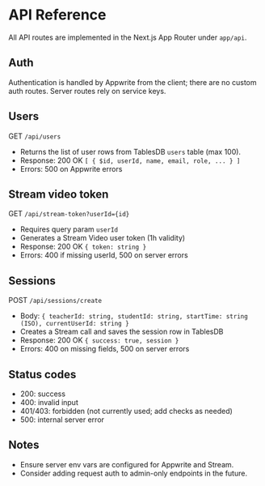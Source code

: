 # API Reference

All API routes are implemented in the Next.js App Router under `app/api`.

## Auth
Authentication is handled by Appwrite from the client; there are no custom auth routes. Server routes rely on service keys.

## Users
GET `/api/users`
- Returns the list of user rows from TablesDB `users` table (max 100).
- Response: 200 OK `[ { $id, userId, name, email, role, ... } ]`
- Errors: 500 on Appwrite errors

## Stream video token
GET `/api/stream-token?userId={id}`
- Requires query param `userId`
- Generates a Stream Video user token (1h validity)
- Response: 200 OK `{ token: string }`
- Errors: 400 if missing userId, 500 on server errors

## Sessions
POST `/api/sessions/create`
- Body: `{ teacherId: string, studentId: string, startTime: string (ISO), currentUserId: string }`
- Creates a Stream call and saves the session row in TablesDB
- Response: 200 OK `{ success: true, session }`
- Errors: 400 on missing fields, 500 on server errors

## Status codes
- 200: success
- 400: invalid input
- 401/403: forbidden (not currently used; add checks as needed)
- 500: internal server error

## Notes
- Ensure server env vars are configured for Appwrite and Stream.
- Consider adding request auth to admin-only endpoints in the future.
